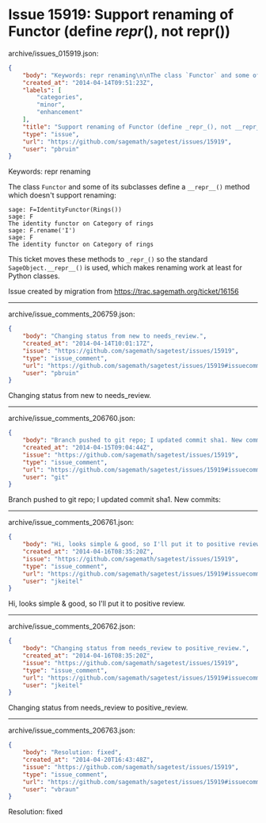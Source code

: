 # Issue 15919: Support renaming of Functor (define _repr_(), not __repr__())

archive/issues_015919.json:
```json
{
    "body": "Keywords: repr renaming\n\nThe class `Functor` and some of its subclasses define a `__repr__()` method which doesn't support renaming:\n\n```\nsage: F=IdentityFunctor(Rings())\nsage: F\nThe identity functor on Category of rings\nsage: F.rename('I')\nsage: F\nThe identity functor on Category of rings\n```\n\nThis ticket moves these methods to `_repr_()` so the standard `SageObject.__repr__()` is used, which makes renaming work at least for Python classes.\n\nIssue created by migration from https://trac.sagemath.org/ticket/16156\n\n",
    "created_at": "2014-04-14T09:51:23Z",
    "labels": [
        "categories",
        "minor",
        "enhancement"
    ],
    "title": "Support renaming of Functor (define _repr_(), not __repr__())",
    "type": "issue",
    "url": "https://github.com/sagemath/sagetest/issues/15919",
    "user": "pbruin"
}
```
Keywords: repr renaming

The class `Functor` and some of its subclasses define a `__repr__()` method which doesn't support renaming:

```
sage: F=IdentityFunctor(Rings())
sage: F
The identity functor on Category of rings
sage: F.rename('I')
sage: F
The identity functor on Category of rings
```

This ticket moves these methods to `_repr_()` so the standard `SageObject.__repr__()` is used, which makes renaming work at least for Python classes.

Issue created by migration from https://trac.sagemath.org/ticket/16156





---

archive/issue_comments_206759.json:
```json
{
    "body": "Changing status from new to needs_review.",
    "created_at": "2014-04-14T10:01:17Z",
    "issue": "https://github.com/sagemath/sagetest/issues/15919",
    "type": "issue_comment",
    "url": "https://github.com/sagemath/sagetest/issues/15919#issuecomment-206759",
    "user": "pbruin"
}
```

Changing status from new to needs_review.



---

archive/issue_comments_206760.json:
```json
{
    "body": "Branch pushed to git repo; I updated commit sha1. New commits:",
    "created_at": "2014-04-15T09:04:44Z",
    "issue": "https://github.com/sagemath/sagetest/issues/15919",
    "type": "issue_comment",
    "url": "https://github.com/sagemath/sagetest/issues/15919#issuecomment-206760",
    "user": "git"
}
```

Branch pushed to git repo; I updated commit sha1. New commits:



---

archive/issue_comments_206761.json:
```json
{
    "body": "Hi, looks simple & good, so I'll put it to positive review.",
    "created_at": "2014-04-16T08:35:20Z",
    "issue": "https://github.com/sagemath/sagetest/issues/15919",
    "type": "issue_comment",
    "url": "https://github.com/sagemath/sagetest/issues/15919#issuecomment-206761",
    "user": "jkeitel"
}
```

Hi, looks simple & good, so I'll put it to positive review.



---

archive/issue_comments_206762.json:
```json
{
    "body": "Changing status from needs_review to positive_review.",
    "created_at": "2014-04-16T08:35:20Z",
    "issue": "https://github.com/sagemath/sagetest/issues/15919",
    "type": "issue_comment",
    "url": "https://github.com/sagemath/sagetest/issues/15919#issuecomment-206762",
    "user": "jkeitel"
}
```

Changing status from needs_review to positive_review.



---

archive/issue_comments_206763.json:
```json
{
    "body": "Resolution: fixed",
    "created_at": "2014-04-20T16:43:48Z",
    "issue": "https://github.com/sagemath/sagetest/issues/15919",
    "type": "issue_comment",
    "url": "https://github.com/sagemath/sagetest/issues/15919#issuecomment-206763",
    "user": "vbraun"
}
```

Resolution: fixed
